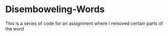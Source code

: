 # Disemboweling-Words
This is a series of code for an assignment where I removed certain parts of the word
